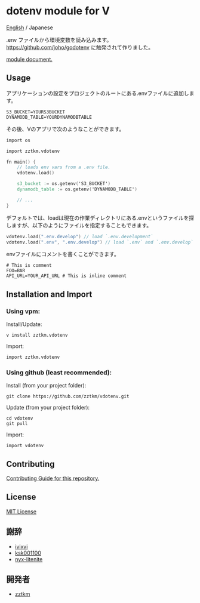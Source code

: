 # dotenv module for V

[English](../README.md)
/ Japanese

.env ファイルから環境変数を読み込みます。
https://github.com/joho/godotenv に触発されて作りました。


[module document.](docs/vdotenv.md)


## Usage

アプリケーションの設定をプロジェクトのルートにある.envファイルに追加します。
```
S3_BUCKET=YOURS3BUCKET
DYNAMODB_TABLE=YOURDYNAMODBTABLE
```

その後、Vのアプリで次のようなことができます。
```v
import os

import zztkm.vdotenv

fn main() {
    // loads env vars from a .env file.
    vdotenv.load()

    s3_bucket := os.getenv('S3_BUCKET')
    dynamodb_table := os.getenv('DYNAMODB_TABLE')

    // ...
}
```

デフォルトでは、loadは現在の作業ディレクトリにある.envというファイルを探しますが、以下のようにファイルを指定することもできます。
```v
vdotenv.load(".env.develop") // load `.env.development`
vdotenv.load(".env", ".env.develop") // load `.env` and `.env.develop`
```

envファイルにコメントを書くことができます。
```
# This is comment
FOO=BAR
API_URL=YOUR_API_URL # This is inline comment
```

## Installation and Import

### Using vpm:

Install/Update:
```
v install zztkm.vdotenv
```

Import:
```v
import zztkm.vdotenv
```

### Using github (least recommended):

Install (from your project folder):
```
git clone https://github.com/zztkm/vdotenv.git
```

Update (from your project folder):
```
cd vdotenv
git pull
```

Import:
```
import vdotenv
```

## Contributing

[Contributing Guide for this repository.](docs/CONTRIBUTING.md)

## License

[MIT License](LICENSE.txt)

## 謝辞

- [ivixvi](https://github.com/ivixvi)
- [ksk001100](https://github.com/ksk001100)
- [nyx-litenite](https://github.com/nyx-litenite)

## 開発者

- [zztkm](https://github.com/zztkm/vdotenv)